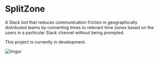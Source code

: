 # SplitZone
A Slack bot that reduces communication friction in geographically distributed teams by converting times to relevant time zones based on the users in a particular Slack channel without being prompted.  

This project is currently in development. 

![Imgur](http://i.imgur.com/pTAFlGLl.png?1)
